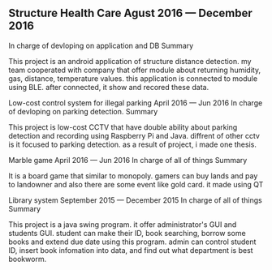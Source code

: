 <h2>Structure Health Care Agust 2016 — December 2016</h2>
In charge of devloping on application and DB
Summary

This project is an android application of structure distance detection. my team cooperated with company that offer module about returning humidity, gas, distance, temperature values. this application is connected to module using BLE. after connected, it show and recored these data.


Low-cost control system for illegal parking April 2016 — Jun 2016
In charge of devloping on parking detection.
Summary

This project is low-cost CCTV that have double ability about parking detection and recording using Raspberry Pi and Java. diffrent of other cctv is it focused to parking detection. as a result of project, i made one thesis.


Marble game April 2016 — Jun 2016
In charge of all of things
Summary

It is a board game that similar to monopoly. gamers can buy lands and pay to landowner and also there are some event like gold card. it made using QT


Library system September 2015 — December 2015
In charge of all of things
Summary

This project is a java swing program. it offer administrator's GUI and students GUI. student can make their ID, book searching, borrow some books and extend due date using this program. admin can control student ID, insert book infomation into data, and find out what department is best bookworm.
